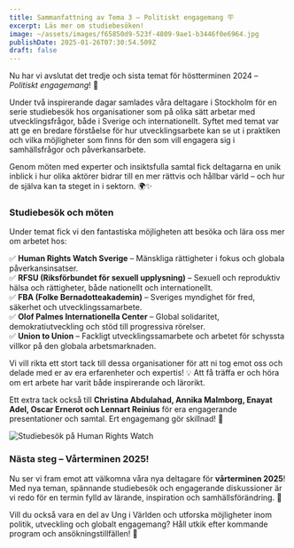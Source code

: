 ```yaml
---
title: Sammanfattning av Tema 3 – Politiskt engagemang 🪧
excerpt: Läs mer om studiebesöken!
image: ~/assets/images/f65850d9-523f-4809-9ae1-b3446f0e6964.jpg
publishDate: 2025-01-26T07:30:54.509Z
draft: false
---
```

<!--StartFragment-->

Nu har vi avslutat det tredje och sista temat för höstterminen 2024 – *Politiskt engagemang*! 🎉

Under två inspirerande dagar samlades våra deltagare i Stockholm för en serie studiebesök hos organisationer som på olika sätt arbetar med utvecklingsfrågor, både i Sverige och internationellt. Syftet med temat var att ge en bredare förståelse för hur utvecklingsarbete kan se ut i praktiken och vilka möjligheter som finns för den som vill engagera sig i samhällsfrågor och påverkansarbete.

Genom möten med experter och insiktsfulla samtal fick deltagarna en unik inblick i hur olika aktörer bidrar till en mer rättvis och hållbar värld – och hur de själva kan ta steget in i sektorn. 🌍✨

### **Studiebesök och möten**

Under temat fick vi den fantastiska möjligheten att besöka och lära oss mer om arbetet hos:

✅ **Human Rights Watch Sverige** – Mänskliga rättigheter i fokus och globala påverkansinsatser.\
✅ **RFSU (Riksförbundet för sexuell upplysning)** – Sexuell och reproduktiv hälsa och rättigheter, både nationellt och internationellt.\
✅ **FBA (Folke Bernadotteakademin)** – Sveriges myndighet för fred, säkerhet och utvecklingssamarbete.\
✅ **Olof Palmes Internationella Center** – Global solidaritet, demokratiutveckling och stöd till progressiva rörelser.\
✅ **Union to Union** – Fackligt utvecklingssamarbete och arbetet för schyssta villkor på den globala arbetsmarknaden.

Vi vill rikta ett stort tack till dessa organisationer för att ni tog emot oss och delade med er av era erfarenheter och expertis! 💡 Att få träffa er och höra om ert arbete har varit både inspirerande och lärorikt.

Ett extra tack också till **Christina Abdulahad, Annika Malmborg, Enayat Adel, Oscar Ernerot och Lennart Reinius** för era engagerande presentationer och samtal. Ert engagemang gör skillnad! 🙏

![Studiebesök på Human Rights Watch](~/assets/images/567b255a-b1fe-43d5-b626-ed2b9fe1c84d.jpg)

### **Nästa steg – Vårterminen 2025!**

Nu ser vi fram emot att välkomna våra nya deltagare för **vårterminen 2025**! Med nya teman, spännande studiebesök och engagerande diskussioner är vi redo för en termin fylld av lärande, inspiration och samhällsförändring. 🚀

Vill du också vara en del av Ung i Världen och utforska möjligheter inom politik, utveckling och globalt engagemang? Håll utkik efter kommande program och ansökningstillfällen! 💙

<!--EndFragment-->